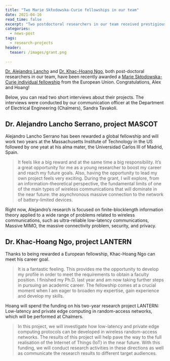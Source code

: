 ```yaml
---
title: "Two Marie Skłodowska-Curie fellowships in our team"
date: 2021-04-16
read_time: false
excerpt: "Two postdoctoral researchers in our team received prestigious individual fellowships"
categories:
  - news-post
tags:
  - research-projects
header:
  teaser: /images/grant.png    
    
---
```


[Dr. Alejandro Lancho](https://www.chalmers.se/en/staff/Pages/Alejandro-Lancho-Serrano.aspx) and [Dr. Khac-Hoang Ngo](https://www.chalmers.se/en/Staff/Pages/ngok.aspx), both post-doctoral researchers in our team, have been recently awarded a [Marie Skłodowska-Curie individual fellowship](https://ec.europa.eu/research/mariecurieactions/node_en) from the European Union. 
Congratulations, Alex and Hoang!

Below, you can read two short interviews about their projects. 
The interviews were conducted by our communication officer at the Department of Electrical Engineering (Chalmers), Sandra Tavakoli.

## Dr. Alejandro Lancho Serrano, project MASCOT

Alejandro Lancho Serrano has been rewarded a global fellowship and will work two years at the Massachusetts Institute of Technology in the US followed by one yeat at his alma mater, the Universidad Carlos III of Madrid, Spain.

> It feels like a big reward and at the same time a big responsibility. It’s a great opportunity for me as a young researcher to boost my career and reach my future goals. Also, having the opportunity to lead my own project feels very exciting. During the grant, I will explore, from an information-theoretical perspective, the fundamental limits of one of the main types of wireless communications that will dominate in the near future: the asynchronous massive connection to the network of battery-limited devices.

Right now, Alejandro’s research is focused on finite-blocklength information theory applied to a wide range of problems related to wireless communications, such as ultra-reliable low-latency communications, Massive MIMO, the massive connectivity problem, security, and privacy.

## Dr. Khac-Hoang Ngo, project LANTERN

Thanks to being rewarded a European fellowship, Khac-Hoang Ngo can meet his career goal.

>It is a fantastic feeling. This provides me the opportunity to develop my profile in order to meet the requirements to obtain a faculty position. I finished my Ph.D. last year and am now taking further steps in pursuing an academic career. The fellowship comes at a crucial moment when I am eager to broaden my expertise, gain experience and develop my skills.


Hoang will spend the funding on his two-year research project LANTERN: Low-latency and private edge computing in random-access networks, which will be performed at Chalmers.

> In this project, we will investigate how low-latency and private edge computing protocols can be developed in wireless random-access networks. The results of this project will help pave the way to the full realisation of the Internet of Things (IoT) in the near future. With this funding, we will conduct research activities in these directions as well as communicate the research results to different target audiences.
